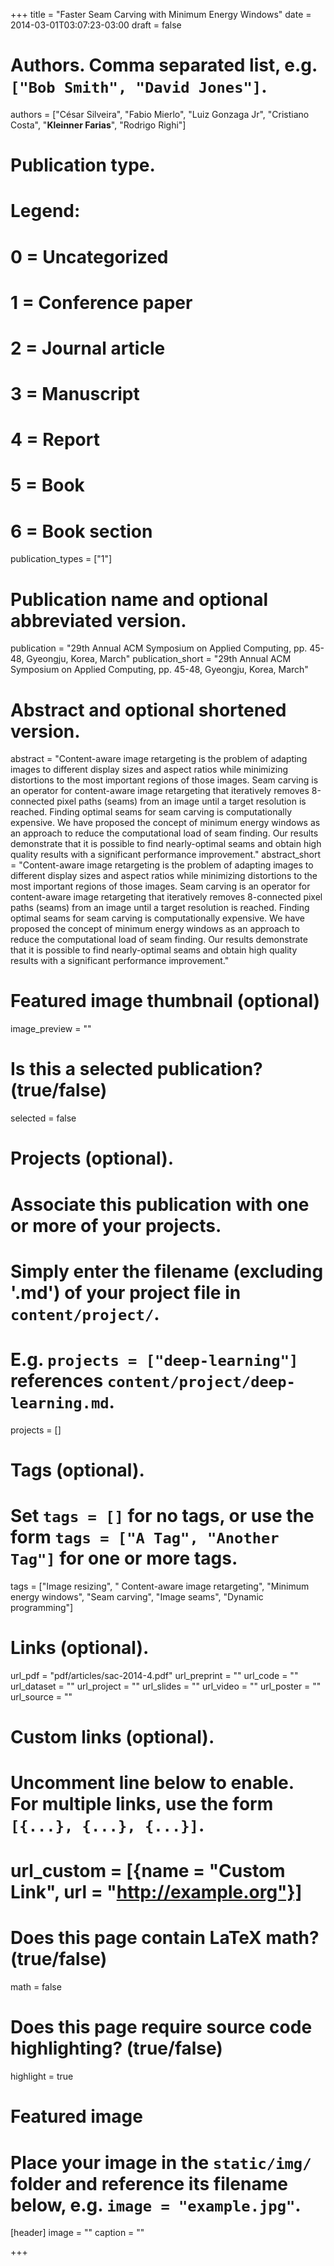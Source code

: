 +++
title = "Faster Seam Carving with Minimum Energy Windows"
date = 2014-03-01T03:07:23-03:00
draft = false

# Authors. Comma separated list, e.g. `["Bob Smith", "David Jones"]`.
authors = ["César Silveira", "Fabio Mierlo", "Luiz Gonzaga Jr", "Cristiano Costa", "**Kleinner Farias**", "Rodrigo Righi"]

# Publication type.
# Legend:
# 0 = Uncategorized
# 1 = Conference paper
# 2 = Journal article
# 3 = Manuscript
# 4 = Report
# 5 = Book
# 6 = Book section
publication_types = ["1"]

# Publication name and optional abbreviated version.
publication = "29th Annual ACM Symposium on Applied Computing, pp. 45-48, Gyeongju, Korea, March"
publication_short = "29th Annual ACM Symposium on Applied Computing, pp. 45-48, Gyeongju, Korea, March"

# Abstract and optional shortened version.
abstract = "Content-aware image retargeting is the problem of adapting images to different display sizes and aspect ratios while minimizing distortions to the most important regions of those images. Seam carving is an operator for content-aware image retargeting that iteratively removes 8-connected pixel paths (seams) from an image until a target resolution is reached. Finding optimal seams for seam carving is computationally expensive. We have proposed the concept of minimum energy windows as an approach to reduce the computational load of seam finding. Our results demonstrate that it is possible to find nearly-optimal seams and obtain high quality results with a significant performance improvement."
abstract_short = "Content-aware image retargeting is the problem of adapting images to different display sizes and aspect ratios while minimizing distortions to the most important regions of those images. Seam carving is an operator for content-aware image retargeting that iteratively removes 8-connected pixel paths (seams) from an image until a target resolution is reached. Finding optimal seams for seam carving is computationally expensive. We have proposed the concept of minimum energy windows as an approach to reduce the computational load of seam finding. Our results demonstrate that it is possible to find nearly-optimal seams and obtain high quality results with a significant performance improvement."

# Featured image thumbnail (optional)
image_preview = ""

# Is this a selected publication? (true/false)
selected = false

# Projects (optional).
#   Associate this publication with one or more of your projects.
#   Simply enter the filename (excluding '.md') of your project file in `content/project/`.
#   E.g. `projects = ["deep-learning"]` references `content/project/deep-learning.md`.
projects = []

# Tags (optional).
#   Set `tags = []` for no tags, or use the form `tags = ["A Tag", "Another Tag"]` for one or more tags.
tags = ["Image resizing", " Content-aware image retargeting", "Minimum energy windows", "Seam carving", "Image seams", "Dynamic programming"]

# Links (optional).
url_pdf = "pdf/articles/sac-2014-4.pdf"
url_preprint = ""
url_code = ""
url_dataset = ""
url_project = ""
url_slides = ""
url_video = ""
url_poster = ""
url_source = ""

# Custom links (optional).
#   Uncomment line below to enable. For multiple links, use the form `[{...}, {...}, {...}]`.
# url_custom = [{name = "Custom Link", url = "http://example.org"}]

# Does this page contain LaTeX math? (true/false)
math = false

# Does this page require source code highlighting? (true/false)
highlight = true

# Featured image
# Place your image in the `static/img/` folder and reference its filename below, e.g. `image = "example.jpg"`.
[header]
image = ""
caption = ""

+++
